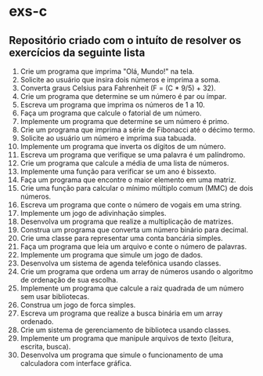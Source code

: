 # exs-c

## Repositório criado com o intuíto de resolver os exercícios da seguinte lista

1. Crie um programa que imprima "Olá, Mundo!" na tela.
2. Solicite ao usuário que insira dois números e imprima a soma.
3. Converta graus Celsius para Fahrenheit (F = (C * 9/5) + 32).
4. Crie um programa que determine se um número é par ou ímpar.
5. Escreva um programa que imprima os números de 1 a 10.
6. Faça um programa que calcule o fatorial de um número.
7. Implemente um programa que determine se um número é primo.
8. Crie um programa que imprima a série de Fibonacci até o décimo termo.
9. Solicite ao usuário um número e imprima sua tabuada.
10. Implemente um programa que inverta os dígitos de um número.
11. Escreva um programa que verifique se uma palavra é um palíndromo.
12. Crie um programa que calcule a média de uma lista de números.
13. Implemente uma função para verificar se um ano é bissexto.
14. Faça um programa que encontre o maior elemento em uma matriz.
15. Crie uma função para calcular o mínimo múltiplo comum (MMC) de dois números.
16. Escreva um programa que conte o número de vogais em uma string.
17. Implemente um jogo de adivinhação simples.
18. Desenvolva um programa que realize a multiplicação de matrizes.
19. Construa um programa que converta um número binário para decimal.
20. Crie uma classe para representar uma conta bancária simples.
21. Faça um programa que leia um arquivo e conte o número de palavras.
22. Implemente um programa que simule um jogo de dados.
23. Desenvolva um sistema de agenda telefônica usando classes.
24. Crie um programa que ordena um array de números usando o algoritmo de ordenação de sua escolha.
25. Implemente um programa que calcule a raiz quadrada de um número sem usar bibliotecas.
26. Construa um jogo de forca simples.
27. Escreva um programa que realize a busca binária em um array ordenado.
28. Crie um sistema de gerenciamento de biblioteca usando classes.
29. Implemente um programa que manipule arquivos de texto (leitura, escrita, busca).
30. Desenvolva um programa que simule o funcionamento de uma calculadora com interface gráfica.
